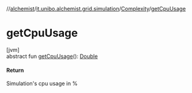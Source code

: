 //[alchemist](../../../index.md)/[it.unibo.alchemist.grid.simulation](../index.md)/[Complexity](index.md)/[getCpuUsage](get-cpu-usage.md)

# getCpuUsage

[jvm]\
abstract fun [getCpuUsage](get-cpu-usage.md)(): [Double](https://kotlinlang.org/api/latest/jvm/stdlib/kotlin/-double/index.html)

#### Return

Simulation's cpu usage in %
